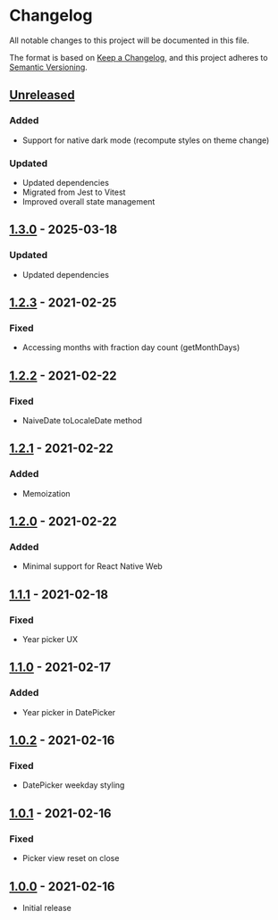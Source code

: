 # Changelog

All notable changes to this project will be documented in this file.

The format is based on [Keep a Changelog](https://keepachangelog.com/en/1.0.0),
and this project adheres to [Semantic Versioning](https://docs.npmjs.com/about-semantic-versioning).

## [Unreleased]

### Added

- Support for native dark mode (recompute styles on theme change)

### Updated

- Updated dependencies
- Migrated from Jest to Vitest
- Improved overall state management

## [1.3.0] - 2025-03-18

### Updated

- Updated dependencies

## [1.2.3] - 2021-02-25

### Fixed

- Accessing months with fraction day count (getMonthDays)

## [1.2.2] - 2021-02-22

### Fixed

- NaiveDate toLocaleDate method

## [1.2.1] - 2021-02-22

### Added

- Memoization

## [1.2.0] - 2021-02-22

### Added

- Minimal support for React Native Web

## [1.1.1] - 2021-02-18

### Fixed

- Year picker UX

## [1.1.0] - 2021-02-17

### Added

- Year picker in DatePicker

## [1.0.2] - 2021-02-16

### Fixed

- DatePicker weekday styling

## [1.0.1] - 2021-02-16

### Fixed

- Picker view reset on close

## [1.0.0] - 2021-02-16

- Initial release

[unreleased]: https://gitlab.com/rasmusmerzin/rn-datetime/compare/v1.3.0...master
[1.3.0]: https://gitlab.com/rasmusmerzin/rn-datetime/compare/v1.2.3...v1.3.0
[1.2.3]: https://gitlab.com/rasmusmerzin/rn-datetime/compare/v1.2.2...v1.2.3
[1.2.2]: https://gitlab.com/rasmusmerzin/rn-datetime/compare/v1.2.1...v1.2.2
[1.2.1]: https://gitlab.com/rasmusmerzin/rn-datetime/compare/v1.2.0...v1.2.1
[1.2.0]: https://gitlab.com/rasmusmerzin/rn-datetime/compare/v1.1.1...v1.2.0
[1.1.1]: https://gitlab.com/rasmusmerzin/rn-datetime/compare/v1.1.0...v1.1.1
[1.1.0]: https://gitlab.com/rasmusmerzin/rn-datetime/compare/v1.0.2...v1.1.0
[1.0.2]: https://gitlab.com/rasmusmerzin/rn-datetime/compare/v1.0.1...v1.0.2
[1.0.1]: https://gitlab.com/rasmusmerzin/rn-datetime/compare/v1.0.0...v1.0.1
[1.0.0]: https://gitlab.com/rasmusmerzin/rn-datetime/tree/v1.0.0
